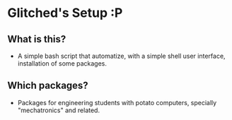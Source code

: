 # Glitched's Setup :P
## What is this?
- A simple bash script that automatize, with a simple shell user interface, installation of some packages.

## Which packages?
- Packages for engineering students with potato computers, specially "mechatronics" and related.
